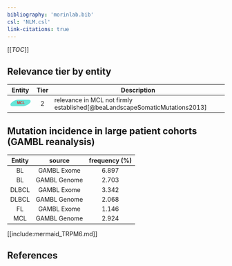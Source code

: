```yaml
---
bibliography: 'morinlab.bib'
csl: 'NLM.csl'
link-citations: true
---
```


[[_TOC_]]




## Relevance tier by entity

|Entity|Tier|Description|
|:------:|:----:|--------------------------------------|
|![MCL](images/icons/MCL_tier2.png)|2|relevance in MCL not firmly established[@beaLandscapeSomaticMutations2013]|


## Mutation incidence in large patient cohorts (GAMBL reanalysis)

|Entity|source |frequency (%)|
|:------:|:----:|:----:|
|BL|GAMBL Exome |6.897 |
|BL|GAMBL Genome |2.703 |
|DLBCL|GAMBL Exome |3.342 |
|DLBCL|GAMBL Genome |2.068 |
|FL|GAMBL Exome |1.146 |
|MCL|GAMBL Genome |2.924 |


[[include:mermaid_TRPM6.md]]

## References


